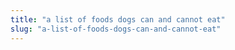 ```yaml
---
title: "a list of foods dogs can and cannot eat"
slug: "a-list-of-foods-dogs-can-and-cannot-eat"
---
```


